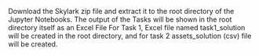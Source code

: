 Download the Skylark zip file and extract it to the root directory of the Jupyter Notebooks.
The output of the Tasks will be shown in the root directory itself as an Excel File
For Task 1, Excel file named task1_solution will be created in the root directory, and for task 2 assets_solution (csv) file will be created.
